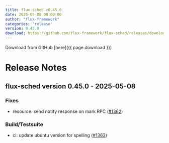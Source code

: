 ```yaml
---
title: flux-sched v0.45.0
date: 2025-05-08 00:00:00
author: "flux-framework"
categories: 'release'
version: 0.45.0
download: https://github.com/flux-framework/flux-sched/releases/download/v0.45.0/flux-sched-0.45.0.tar.gz
---
```


Download from GitHub [here]({{ page.download }})

# Release Notes

flux-sched version 0.45.0 - 2025-05-08
--------------------------------------

### Fixes
 * resource: send notify response on mark RPC ([#1362](https://github.com/flux-framework/flux-sched/issues/1362))

### Build/Testsuite
 * ci: update ubuntu version for spelling ([#1363](https://github.com/flux-framework/flux-sched/issues/1363))

